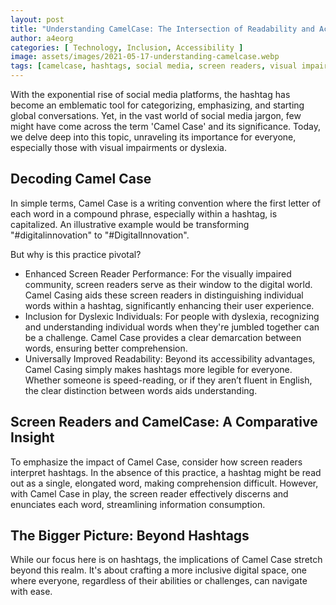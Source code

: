 ```yaml
---
layout: post
title: "Understanding CamelCase: The Intersection of Readability and Accessibility"
author: a4eorg
categories: [ Technology, Inclusion, Accessibility ]
image: assets/images/2021-05-17-understanding-camelcase.webp
tags: [camelcase, hashtags, social media, screen readers, visual impairments, dyslexia, readability, digital accessibility, writing convention, digital inclusion]
---
```

With the exponential rise of social media platforms, the hashtag has become an emblematic tool for categorizing, emphasizing, and starting global conversations. Yet, in the vast world of social media jargon, few might have come across the term 'Camel Case' and its significance. Today, we delve deep into this topic, unraveling its importance for everyone, especially those with visual impairments or dyslexia.

## Decoding Camel Case
In simple terms, Camel Case is a writing convention where the first letter of each word in a compound phrase, especially within a hashtag, is capitalized. An illustrative example would be transforming "#digitalinnovation" to "#DigitalInnovation".

But why is this practice pivotal?
- Enhanced Screen Reader Performance: For the visually impaired community, screen readers serve as their window to the digital world. Camel Casing aids these screen readers in distinguishing individual words within a hashtag, significantly enhancing their user experience.
- Inclusion for Dyslexic Individuals: For people with dyslexia, recognizing and understanding individual words when they're jumbled together can be a challenge. Camel Case provides a clear demarcation between words, ensuring better comprehension.
- Universally Improved Readability: Beyond its accessibility advantages, Camel Casing simply makes hashtags more legible for everyone. Whether someone is speed-reading, or if they aren’t fluent in English, the clear distinction between words aids understanding.

## Screen Readers and CamelCase: A Comparative Insight
To emphasize the impact of Camel Case, consider how screen readers interpret hashtags. In the absence of this practice, a hashtag might be read out as a single, elongated word, making comprehension difficult. However, with Camel Case in play, the screen reader effectively discerns and enunciates each word, streamlining information consumption.

## The Bigger Picture: Beyond Hashtags
While our focus here is on hashtags, the implications of Camel Case stretch beyond this realm. It's about crafting a more inclusive digital space, one where everyone, regardless of their abilities or challenges, can navigate with ease.